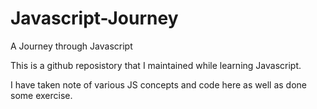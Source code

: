 # Javascript-Journey

A Journey through Javascript

This is a github reposistory that I maintained while learning Javascript.


I have taken note of various JS concepts and code here as well as done some exercise.
